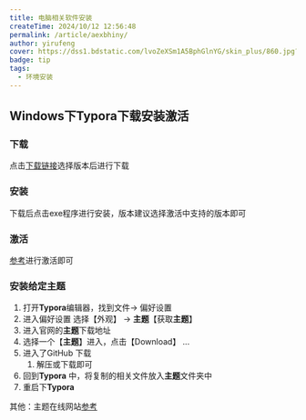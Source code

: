 ```yaml
---
title: 电脑相关软件安装
createTime: 2024/10/12 12:56:48
permalink: /article/aexbhiny/
author: yirufeng
cover: https://dss1.bdstatic.com/lvoZeXSm1A5BphGlnYG/skin_plus/860.jpg?2
badge: tip
tags:
  - 环境安装
---
```


## Windows下Typora下载安装激活

### 下载
点击[下载链接](http://www.123pan.cn/s/HQeA-UX1Sh)选择版本后进行下载

### 安装
下载后点击exe程序进行安装，版本建议选择激活中支持的版本即可

### 激活
[参考](https://github.com/743859910/Typora_Unlocker)进行激活即可

### 安装给定主题
1. 打开**Typora**编辑器，找到文件→ 偏好设置
2. 进入偏好设置 选择【外观】 → **主题**【获取**主题**】
3. 进入官网的**主题**下载地址
4. 选择一个【**主题**】进入，点击【Download】 ...
5. 进入了GitHub 下载
    1. 解压或下载即可
6. 回到**Typora** 中，将复制的相关文件放入**主题**文件夹中
7. 重启下**Typora**

其他：主题在线网站[参考](https://theme.typora.io/)
